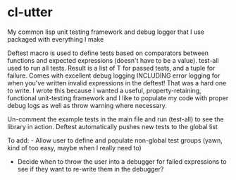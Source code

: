 # cl-utter

My common lisp unit testing framework and debug logger that I use packaged with everything I make

Deftest macro is used to define tests based on comparators between functions and expected expressions (doesn't have to be a value). test-all used to run all tests. Result is a list of T for passed tests, and a tuple for failure. Comes with excellent debug logging INCLUDING error logging for when you've written invalid expressions in the deftest! That was a hard one to write. I wrote this because I wanted a useful, property-retaining, functional unit-testing framework and I like to populate my code with proper debug logs as well as throw warning where necessary.

Un-comment the example tests in the main file and run (test-all) to see the library in action. Deftest automatically pushes new tests to the global list


To add: - Allow user to define and populate non-global test groups (yawn, kind of too easy, maybe when I really need to)
- Decide when to throw the user into a debugger for failed expressions to see if they want to re-write them in the debugger? 
